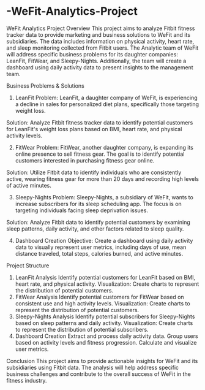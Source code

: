 # -WeFit-Analytics-Project
WeFit Analytics Project
Overview
This project aims to analyze Fitbit fitness tracker data to provide marketing and business solutions to WeFit and its subsidiaries. The data includes information on physical activity, heart rate, and sleep monitoring collected from Fitbit users. The Analytic team of WeFit will address specific business problems for its daughter companies: LeanFit, FitWear, and Sleepy-Nights. Additionally, the team will create a dashboard using daily activity data to present insights to the management team.

Business Problems & Solutions
1. LeanFit
Problem: LeanFit, a daughter company of WeFit, is experiencing a decline in sales for personalized diet plans, specifically those targeting weight loss.

Solution: Analyze Fitbit fitness tracker data to identify potential customers for LeanFit's weight loss plans based on BMI, heart rate, and physical activity levels.

2. FitWear
Problem: FitWear, another daughter company, is expanding its online presence to sell fitness gear. The goal is to identify potential customers interested in purchasing fitness gear online.

Solution: Utilize Fitbit data to identify individuals who are consistently active, wearing fitness gear for more than 20 days and recording high levels of active minutes.

3. Sleepy-Nights
Problem: Sleepy-Nights, a subsidiary of WeFit, wants to increase subscribers for its sleep scheduling app. The focus is on targeting individuals facing sleep deprivation issues.

Solution: Analyze Fitbit data to identify potential customers by examining sleep patterns, daily activity, and other factors related to sleep quality.

4. Dashboard Creation
Objective: Create a dashboard using daily activity data to visually represent user metrics, including days of use, mean distance traveled, total steps, calories burned, and active minutes.

Project Structure
1. LeanFit Analysis
Identify potential customers for LeanFit based on BMI, heart rate, and physical activity.
Visualization: Create charts to represent the distribution of potential customers.
2. FitWear Analysis
Identify potential customers for FitWear based on consistent use and high activity levels.
Visualization: Create charts to represent the distribution of potential customers.
3. Sleepy-Nights Analysis
Identify potential subscribers for Sleepy-Nights based on sleep patterns and daily activity.
Visualization: Create charts to represent the distribution of potential subscribers.
4. Dashboard Creation
Extract and process daily activity data.
Group users based on activity levels and fitness progression.
Calculate and visualize user metrics.

Conclusion
This project aims to provide actionable insights for WeFit and its subsidiaries using Fitbit data. The analysis will help address specific business challenges and contribute to the overall success of WeFit in the fitness industry.





